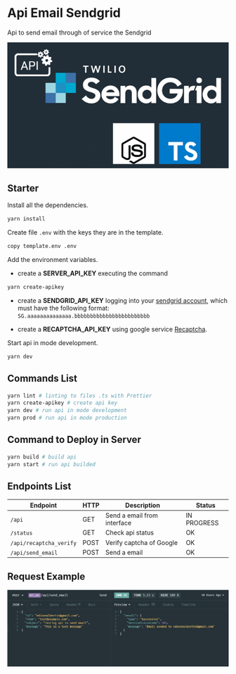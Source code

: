 # Api Email Sendgrid

Api to send email through of service the Sendgrid

![api-email-sendgrid](./.github/image.png)

## Starter

Install all the dependencies.

```sh
yarn install
```

Create file `.env` with the keys they are in the template.

```sh
copy template.env .env
```

Add the environment variables.

- create a **SERVER_API_KEY** executing the command

```sh
yarn create-apikey
```

- create a **SENDGRID_API_KEY** logging into your
  [sendgrid account](https://app.sendgrid.com/), which must have the following format:
  `SG.aaaaaaaaaaaaaa.bbbbbbbbbbbbbbbbbbbbbbbb`

- create a **RECAPTCHA_API_KEY** using google service
  [Recaptcha](https://developers.google.com/recaptcha/docs/v3).

Start api in mode development.

```sh
yarn dev
```

## Commands List

```sh
yarn lint # linting to files .ts with Prettier
yarn create-apikey # create api key
yarn dev # run api in mode development
yarn prod # run api in mode production
```

## Command to Deploy in Server

```sh
yarn build # build api
yarn start # run api builded
```

## Endpoints List

| Endpoint                | HTTP | Description                 | Status      |
| ----------------------- | ---- | --------------------------- | ----------- |
| `/api`                  | GET  | Send a email from interface | IN PROGRESS |
| `/status`               | GET  | Check api status            | OK          |
| `/api/recaptcha_verify` | POST | Verify captcha of Google    | OK          |
| `/api/send_email`       | POST | Send a email                | OK          |

## Request Example

![request-example](./.github/example.png)
